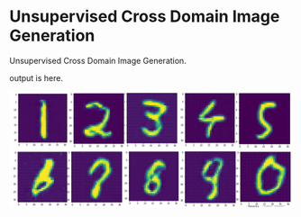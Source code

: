 # Unsupervised Cross Domain Image Generation
Unsupervised Cross Domain Image Generation.

output is here.

![img](/image/output.PNG)
